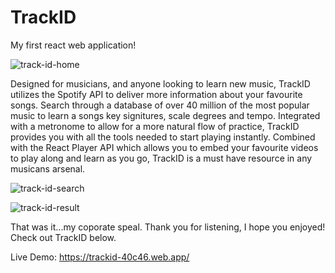 # TrackID

My first react web application! 

![track-id-home](https://user-images.githubusercontent.com/73684587/111057198-901e7800-8453-11eb-9b2d-391bbc893c14.png)

Designed for musicians, and anyone looking to learn new music, TrackID utilizes the Spotify API to deliver more information about your favourite songs. Search through a database of over 40 million of the most popular music to learn a songs key signitures, scale degrees and tempo. Integrated with a metronome to allow for a more natural flow of practice, TrackID provides you with all the tools needed to start playing instantly. Combined with the React Player API which allows you to embed your favourite videos to play along and learn as you go, TrackID is a must have resource in any musicans arsenal.

![track-id-search](https://user-images.githubusercontent.com/73684587/111057200-957bc280-8453-11eb-83eb-cf4725d28226.png)

![track-id-result](https://user-images.githubusercontent.com/73684587/111057333-aed13e80-8454-11eb-9e15-6aaecc005c53.png)

That was it...my coporate speal. Thank you for listening, I hope you enjoyed! Check out TrackID below.

Live Demo: https://trackid-40c46.web.app/
        
